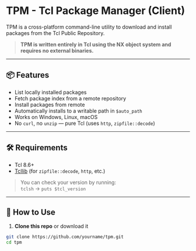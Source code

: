 # TPM - Tcl Package Manager (Client)

TPM is a cross-platform command-line utility to download and install packages from the Tcl Public Repository.

> **TPM is written entirely in Tcl using the NX object system and requires no external binaries.**

---

## 📦 Features

- List locally installed packages
- Fetch package index from a remote repository
- Install packages from remote
- Automatically installs to a writable path in `$auto_path`
- Works on Windows, Linux, macOS
- No `curl`, no `unzip` — pure Tcl (uses `http`, `zipfile::decode`)

---

## 🛠 Requirements

- Tcl 8.6+
- [Tcllib](https://core.tcl-lang.org/tcllib) (for `zipfile::decode`, `http`, etc.)

> You can check your version by running:  
> `tclsh` → `puts $tcl_version`

---

## 🚀 How to Use

1. **Clone this repo** or download it

```bash
git clone https://github.com/yourname/tpm.git
cd tpm
